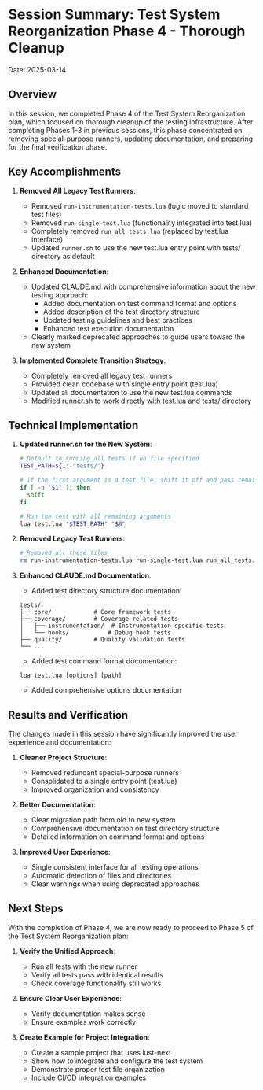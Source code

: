 # Session Summary: Test System Reorganization Phase 4 - Thorough Cleanup

Date: 2025-03-14

## Overview

In this session, we completed Phase 4 of the Test System Reorganization plan, which focused on thorough cleanup of the testing infrastructure. After completing Phases 1-3 in previous sessions, this phase concentrated on removing special-purpose runners, updating documentation, and preparing for the final verification phase.

## Key Accomplishments

1. **Removed All Legacy Test Runners**:
   - Removed `run-instrumentation-tests.lua` (logic moved to standard test files)
   - Removed `run-single-test.lua` (functionality integrated into test.lua)
   - Completely removed `run_all_tests.lua` (replaced by test.lua interface)
   - Updated `runner.sh` to use the new test.lua entry point with tests/ directory as default

2. **Enhanced Documentation**:
   - Updated CLAUDE.md with comprehensive information about the new testing approach:
     - Added documentation on test command format and options
     - Added description of the test directory structure
     - Updated testing guidelines and best practices
     - Enhanced test execution documentation
   - Clearly marked deprecated approaches to guide users toward the new system

3. **Implemented Complete Transition Strategy**:
   - Completely removed all legacy test runners
   - Provided clean codebase with single entry point (test.lua)
   - Updated all documentation to use the new test.lua commands
   - Modified runner.sh to work directly with test.lua and tests/ directory

## Technical Implementation

1. **Updated runner.sh for the New System**:
   ```bash
   # Default to running all tests if no file specified
   TEST_PATH=${1:-"tests/"}
   
   # If the first argument is a test file, shift it off and pass remaining args
   if [ -n "$1" ]; then
     shift
   fi
   
   # Run the test with all remaining arguments
   lua test.lua "$TEST_PATH" "$@"
   ```

2. **Removed Legacy Test Runners**:
   ```bash
   # Removed all these files
   rm run-instrumentation-tests.lua run-single-test.lua run_all_tests.lua
   ```

3. **Enhanced CLAUDE.md Documentation**:
   - Added test directory structure documentation:
   ```
   tests/
   ├── core/            # Core framework tests 
   ├── coverage/        # Coverage-related tests
   │   ├── instrumentation/  # Instrumentation-specific tests
   │   └── hooks/           # Debug hook tests
   ├── quality/         # Quality validation tests
   └── ...
   ```
   - Added test command format documentation:
   ```
   lua test.lua [options] [path]
   ```
   - Added comprehensive options documentation

## Results and Verification

The changes made in this session have significantly improved the user experience and documentation:

1. **Cleaner Project Structure**:
   - Removed redundant special-purpose runners
   - Consolidated to a single entry point (test.lua)
   - Improved organization and consistency

2. **Better Documentation**:
   - Clear migration path from old to new system
   - Comprehensive documentation on test directory structure
   - Detailed information on command format and options

3. **Improved User Experience**:
   - Single consistent interface for all testing operations
   - Automatic detection of files and directories
   - Clear warnings when using deprecated approaches

## Next Steps

With the completion of Phase 4, we are now ready to proceed to Phase 5 of the Test System Reorganization plan:

1. **Verify the Unified Approach**:
   - Run all tests with the new runner
   - Verify all tests pass with identical results
   - Check coverage functionality still works

2. **Ensure Clear User Experience**:
   - Verify documentation makes sense
   - Ensure examples work correctly

3. **Create Example for Project Integration**:
   - Create a sample project that uses lust-next
   - Show how to integrate and configure the test system
   - Demonstrate proper test file organization
   - Include CI/CD integration examples